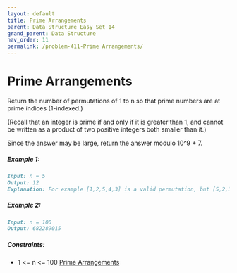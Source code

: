```yaml
---
layout: default
title: Prime Arrangements
parent: Data Structure Easy Set 14
grand_parent: Data Structure
nav_order: 11
permalink: /problem-411-Prime Arrangements/
---
```

# Prime Arrangements
Return the number of permutations of 1 to n so that prime numbers are at prime indices (1-indexed.)

(Recall that an integer is prime if and only if it is greater than 1, and cannot be written as a product of two positive integers both smaller than it.)

Since the answer may be large, return the answer modulo 10^9 + 7.

##### Example 1:
```markdown
Input: n = 5
Output: 12
Explanation: For example [1,2,5,4,3] is a valid permutation, but [5,2,3,4,1] is not because the prime number 5 is at index 1.
```
##### Example 2:
```markdown
Input: n = 100
Output: 682289015
```
##### Constraints:
* 1 <= n <= 100
[Prime Arrangements](https://leetcode.com/problems/prime-arrangements/)